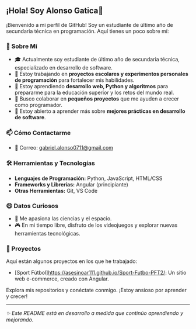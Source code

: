 ## ¡Hola! Soy Alonso Gatica👋

¡Bienvenido a mi perfil de GitHub! Soy un estudiante de último año de secundaria técnica en programación. Aquí tienes un poco sobre mí:

### 🚀 Sobre Mí
- 🎓 Actualmente soy estudiante de último año de secundaria técnica, especializado en desarrollo de software.
- 🔭 Estoy trabajando en **proyectos escolares y experimentos personales de programación** para fortalecer mis habilidades.
- 🌱 Estoy aprendiendo **desarrollo web, Python y algoritmos** para prepararme para la educación superior y los retos del mundo real.
- 👯 Busco colaborar en **pequeños proyectos** que me ayuden a crecer como programador.
- 🤔 Estoy abierto a aprender más sobre **mejores prácticas en desarrollo de software**.

### 📫 Cómo Contactarme
- 📧 Correo: [gabriel.alonso0711@gmail.com](mailto:gabriel.alonso0711@gmail.com)

### 🛠️ Herramientas y Tecnologías
- **Lenguajes de Programación:** Python, JavaScript, HTML/CSS
- **Frameworks y Librerías:** Angular (principiante)
- **Otras Herramientas:** Git, VS Code

### 😄 Datos Curiosos
- 🌟 Me apasiona las ciencias y el espacio.
- 🎮 En mi tiempo libre, disfruto de los videojuegos y explorar nuevas herramientas tecnológicas.

### 🌟 Proyectos
Aquí están algunos proyectos en los que he trabajado:
- [Sport Fútbol]https://asesinoar111.github.io/Sport-Futbo-PFT2/: Un sitio web e-commerce, creado con Angular.

Explora mis repositorios y conéctate conmigo. ¡Estoy ansioso por aprender y crecer!

---

_✨ Este README está en desarrollo a medida que continúo aprendiendo y mejorando._

